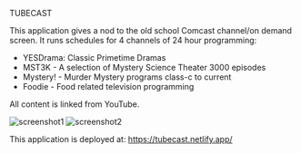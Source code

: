 TUBECAST

This application gives a nod to the old school Comcast channel/on demand screen.  It runs schedules for 4 channels of 24 hour programming:
- YESDrama: Classic Primetime Dramas
- MST3K - A selection of Mystery Science Theater 3000 episodes
- Mystery! - Murder Mystery programs class-c to current
- Foodie - Food related television programming

All content is linked from YouTube.

![screenshot1](https://ibb.co/bbtM98X)
![screenshot2](https://ibb.co/jMy8B8H)

This application is deployed at: https://tubecast.netlify.app/
